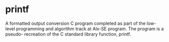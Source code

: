 # printf
A formatted output conversion C program completed as part of the low-level programming and algorithm track at Alx-SE program. The program is a pseudo- recreation of the C standard library function, printf.
